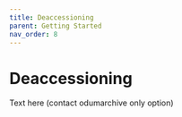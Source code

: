 ```yaml
---
title: Deaccessioning
parent: Getting Started
nav_order: 8
---
```

<script src="https://unpkg.com/vanilla-back-to-top@7.2.1/dist/vanilla-back-to-top.min.js"></script>
<script>addBackToTop({
  diameter: 56,
  backgroundColor: 'rgb(75, 156, 211)',
  textColor: '#fff'
})</script>

# Deaccessioning

Text here (contact odumarchive only option)
